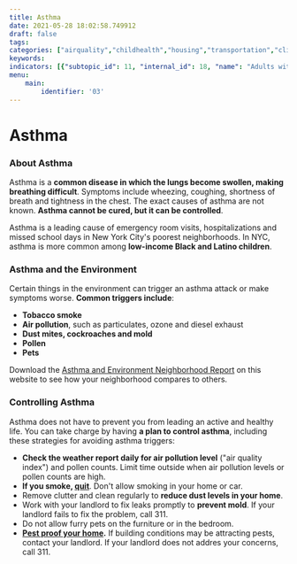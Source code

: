 ```yaml
---
title: Asthma
date: 2021-05-28 18:02:58.749912
draft: false
tags: 
categories: ["airquality","childhealth","housing","transportation","climatehealth"]
keywords: 
indicators: [{"subtopic_id": 11, "internal_id": 18, "name": "Adults with Asthma in the Past 12 Months", "URL": "https://a816-dohbesp.nyc.gov/IndicatorPublic/VisualizationData.aspx?id=18,719b87,11,Summarize"}, {"subtopic_id": 11, "internal_id": 2380, "name": "Asthma Emergency Department Visits (Adults)", "URL": "https://a816-dohbesp.nyc.gov/IndicatorPublic/VisualizationData.aspx?id=2380,719b87,11,Summarize"}, {"subtopic_id": 11, "internal_id": 2384, "name": "Asthma Emergency Department Visits (Adults) by NTA", "URL": "https://a816-dohbesp.nyc.gov/IndicatorPublic/VisualizationData.aspx?id=2384,719b87,11,Summarize"}, {"subtopic_id": 11, "internal_id": 2048, "name": "Asthma Emergency Department Visits (Children 0 to 4 Yrs Old)", "URL": "https://a816-dohbesp.nyc.gov/IndicatorPublic/VisualizationData.aspx?id=2048,719b87,11,Summarize"}, {"subtopic_id": 11, "internal_id": 2379, "name": "Asthma Emergency Department Visits (Children 5 to 17 Yrs Old)", "URL": "https://a816-dohbesp.nyc.gov/IndicatorPublic/VisualizationData.aspx?id=2379,719b87,11,Summarize"}, {"subtopic_id": 11, "internal_id": 2383, "name": "Asthma Emergency Department Visits (Children 5 to 17 Yrs Old) by NTA", "URL": "https://a816-dohbesp.nyc.gov/IndicatorPublic/VisualizationData.aspx?id=2383,719b87,11,Summarize"}, {"subtopic_id": 11, "internal_id": 2382, "name": "Asthma Hospitalizations (Adults)", "URL": "https://a816-dohbesp.nyc.gov/IndicatorPublic/VisualizationData.aspx?id=2382,719b87,11,Summarize"}, {"subtopic_id": 11, "internal_id": 2387, "name": "Asthma Hospitalizations (Adults) by NTA", "URL": "https://a816-dohbesp.nyc.gov/IndicatorPublic/VisualizationData.aspx?id=2387,719b87,11,Summarize"}, {"subtopic_id": 11, "internal_id": 84, "name": "Asthma Hospitalizations (Children 0 to 4 Yrs Old)", "URL": "https://a816-dohbesp.nyc.gov/IndicatorPublic/VisualizationData.aspx?id=84,719b87,11,Summarize"}, {"subtopic_id": 11, "internal_id": 2381, "name": "Asthma Hospitalizations (Children 5 to 17 Yrs Old)", "URL": "https://a816-dohbesp.nyc.gov/IndicatorPublic/VisualizationData.aspx?id=2381,719b87,11,Summarize"}, {"subtopic_id": 11, "internal_id": 2386, "name": "Asthma Hospitalizations (Children 5 to 17 Yrs Old) by NTA", "URL": "https://a816-dohbesp.nyc.gov/IndicatorPublic/VisualizationData.aspx?id=2386,719b87,11,Summarize"}, {"subtopic_id": 11, "internal_id": 2392, "name": "Children ever diagnosed with asthma (ages 0-13 years)", "URL": "https://a816-dohbesp.nyc.gov/IndicatorPublic/VisualizationData.aspx?id=2392,719b87,11,Summarize"}, {"subtopic_id": 11, "internal_id": 2317, "name": "Jail Incarceration", "URL": "https://a816-dohbesp.nyc.gov/IndicatorPublic/VisualizationData.aspx?id=2317,719b87,11,Summarize"}, {"subtopic_id": 11, "internal_id": 2339, "name": "Youth Asthma in the Past 12 Months", "URL": "https://a816-dohbesp.nyc.gov/IndicatorPublic/VisualizationData.aspx?id=2339,719b87,11,Summarize"}]
menu:
    main:
        identifier: '03'
---
```

# Asthma
### About Asthma


Asthma is a **common disease in which the lungs become swollen, making breathing difficult**. Symptoms include wheezing, coughing, shortness of breath and tightness in the chest. The exact causes of asthma are not known. **Asthma cannot be cured, but it can be controlled**.


Asthma is a leading cause of emergency room visits, hospitalizations and missed school days in New York City's poorest neighborhoods. In NYC, asthma is more common among **low-income Black and Latino children**. 


### Asthma and the Environment


Certain things in the environment can trigger an asthma attack or make symptoms worse. **Common triggers include**: 


* **Tobacco smoke**
* **Air pollution**, such as particulates, ozone and diesel exhaust
* **Dust mites, cockroaches and mold**
* **Pollen**
* **Pets**


Download the [Asthma and Environment Neighborhood Report](http://a816-dohbesp.nyc.gov/IndicatorPublic/QuickView.aspx) on this website to see how your neighborhood compares to others. 


### Controlling Asthma


Asthma does not have to prevent you from leading an active and healthy life. You can take charge by having **a plan to control asthma**, including these strategies for avoiding asthma triggers:


* **Check the weather report daily for air pollution level** ("air quality index") and pollen counts. Limit time outside when air pollution levels or pollen counts are high.
* **If you smoke, [quit](http://www1.nyc.gov/site/doh/health/health-topics/smoking-how-to-quit.page "NYC Quits")**. Don't allow smoking in your home or car.
* Remove clutter and clean regularly to **reduce dust levels in your home**.
* Work with your landlord to fix leaks promptly to **prevent mold**. If your landlord fails to fix the problem, call 311.
* Do not allow furry pets on the furniture or in the bedroom.
* **[Pest proof your home](http://www1.nyc.gov/site/doh/health/health-topics/pests-and-pesticides.page).** If building conditions may be attracting pests, contact your landlord. If your landlord does not addres your concerns, call 311.

